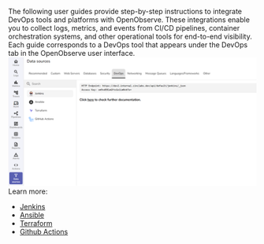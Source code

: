 The following user guides provide step-by-step instructions to integrate DevOps tools and platforms with OpenObserve. These integrations enable you to collect logs, metrics, and events from CI/CD pipelines, container orchestration systems, and other operational tools for end-to-end visibility.
<br>
Each guide corresponds to a DevOps tool that appears under the DevOps tab in the OpenObserve user interface.
![DevOps](devops.png)
<br>
Learn more:

- [Jenkins](jenkins.md)
- [Ansible](ansible.md)
- [Terraform](terraform.md)
- [Github Actions](github-actions.md)